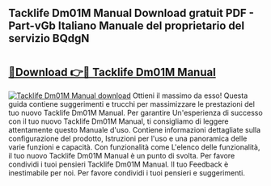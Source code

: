 ## Tacklife Dm01M Manual Download gratuit PDF - Part-vGb Italiano Manuale del proprietario del servizio BQdgN

# <h2><a href="http://dfa5j5.blite.top/?on=Tacklife+Dm01M+Manual">🔗Download 👉🔴 Tacklife Dm01M Manual</a></h2>

[![Tacklife Dm01M Manual download](https://i.imgur.com/lujVjoI.png)](http://dfa5j5.blite.top/?on=Tacklife+Dm01M+Manual)
Ottieni il massimo da esso! Questa guida contiene suggerimenti e trucchi per massimizzare le prestazioni del tuo nuovo Tacklife Dm01M Manual. Per garantire Un'esperienza di successo con il tuo nuovo Tacklife Dm01M Manual, ti consigliamo di leggere attentamente questo Manuale d'uso. Contiene informazioni dettagliate sulla configurazione del prodotto, Istruzioni per l'uso e una panoramica delle varie funzioni e capacità. Con funzionalità come L'elenco delle funzionalità, il tuo nuovo Tacklife Dm01M Manual è un punto di svolta. Per favore condividi i tuoi pensieri Tacklife Dm01M Manual. Il tuo Feedback è inestimabile per noi. Per favore condividi i tuoi pensieri e suggerimenti.
